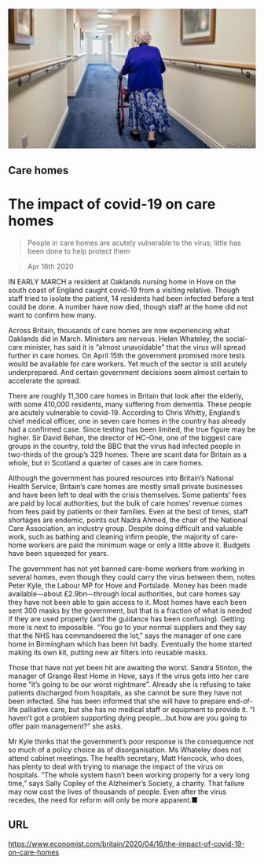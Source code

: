 ![](./images/20200418_BRP006_0.jpg)

## Care homes

# The impact of covid-19 on care homes

> People in care homes are acutely vulnerable to the virus; little has been done to help protect them

> Apr 16th 2020

IN EARLY MARCH a resident at Oaklands nursing home in Hove on the south coast of England caught covid-19 from a visiting relative. Though staff tried to isolate the patient, 14 residents had been infected before a test could be done. A number have now died, though staff at the home did not want to confirm how many.

Across Britain, thousands of care homes are now experiencing what Oaklands did in March. Ministers are nervous. Helen Whateley, the social-care minister, has said it is “almost unavoidable” that the virus will spread further in care homes. On April 15th the government promised more tests would be available for care workers. Yet much of the sector is still acutely underprepared. And certain government decisions seem almost certain to accelerate the spread.

There are roughly 11,300 care homes in Britain that look after the elderly, with some 410,000 residents, many suffering from dementia. These people are acutely vulnerable to covid-19. According to Chris Whitty, England’s chief medical officer, one in seven care homes in the country has already had a confirmed case. Since testing has been limited, the true figure may be higher. Sir David Behan, the director of HC-One, one of the biggest care groups in the country, told the BBC that the virus had infected people in two-thirds of the group’s 329 homes. There are scant data for Britain as a whole, but in Scotland a quarter of cases are in care homes.

Although the government has poured resources into Britain’s National Health Service, Britain’s care homes are mostly small private businesses and have been left to deal with the crisis themselves. Some patients’ fees are paid by local authorities, but the bulk of care homes’ revenue comes from fees paid by patients or their families. Even at the best of times, staff shortages are endemic, points out Nadra Ahmed, the chair of the National Care Association, an industry group. Despite doing difficult and valuable work, such as bathing and cleaning infirm people, the majority of care-home workers are paid the minimum wage or only a little above it. Budgets have been squeezed for years.

The government has not yet banned care-home workers from working in several homes, even though they could carry the virus between them, notes Peter Kyle, the Labour MP for Hove and Portslade. Money has been made available—about £2.9bn—through local authorities, but care homes say they have not been able to gain access to it. Most homes have each been sent 300 masks by the government, but that is a fraction of what is needed if they are used properly (and the guidance has been confusing). Getting more is next to impossible. “You go to your normal suppliers and they say that the NHS has commandeered the lot,” says the manager of one care home in Birmingham which has been hit badly. Eventually the home started making its own kit, putting new air filters into reusable masks.

Those that have not yet been hit are awaiting the worst. Sandra Stinton, the manager of Grange Rest Home in Hove, says if the virus gets into her care home “it’s going to be our worst nightmare”. Already she is refusing to take patients discharged from hospitals, as she cannot be sure they have not been infected. She has been informed that she will have to prepare end-of-life palliative care, but she has no medical staff or equipment to provide it. “I haven’t got a problem supporting dying people…but how are you going to offer pain management?” she asks.

Mr Kyle thinks that the government’s poor response is the consequence not so much of a policy choice as of disorganisation. Ms Whateley does not attend cabinet meetings. The health secretary, Matt Hancock, who does, has plenty to deal with trying to manage the impact of the virus on hospitals. “The whole system hasn’t been working properly for a very long time,” says Sally Copley of the Alzheimer’s Society, a charity. That failure may now cost the lives of thousands of people. Even after the virus recedes, the need for reform will only be more apparent.■

## URL

https://www.economist.com/britain/2020/04/16/the-impact-of-covid-19-on-care-homes
